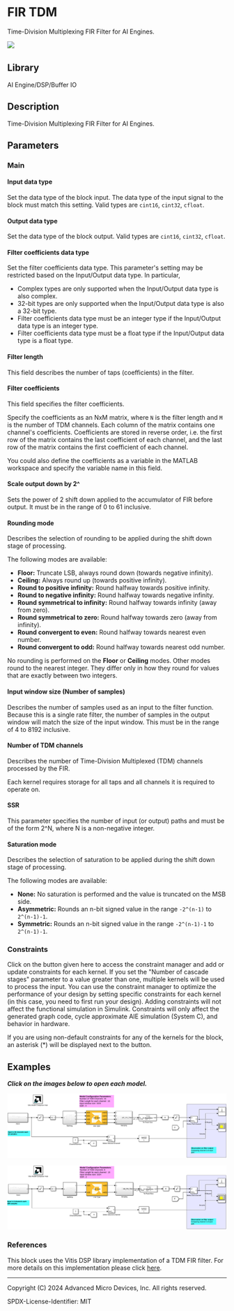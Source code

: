 # FIR TDM
Time-Division Multiplexing FIR Filter for AI Engines.
  
![](./Images/block.png)  

## Library

AI Engine/DSP/Buffer IO

## Description

Time-Division Multiplexing FIR Filter for AI Engines.

## Parameters

### Main  
#### Input data type  
Set the data type of the block input. The data type of the input signal to the block must match this setting. Valid types are `cint16`, `cint32`, `cfloat`.

#### Output data type
Set the data type of the block output. Valid types are `cint16`, `cint32`, `cfloat`.

#### Filter coefficients data type  
Set the filter coefficients data type. This parameter's setting may be restricted based on the Input/Output data type. In particular, 

- Complex types are only supported when the Input/Output data type is
  also complex.
- 32-bit types are only supported when the Input/Output data type is
  also a 32-bit type.
- Filter coefficients data type must be an integer type if the
  Input/Output data type is an integer type.
- Filter coefficients data type must be a float type if the Input/Output
  data type is a float type.

#### Filter length
This field describes the number of taps (coefficients) in the filter.

#### Filter coefficients  
This field specifies the filter coefficients. 

Specify the coefficients as an NxM matrix, where `N` is the filter length and `M` is the number of TDM channels. Each column of the matrix contains one channel's coefficients. Coefficients are stored in reverse order, i.e. the first row of the matrix contains the last coefficient of each channel, and the last row of the matrix contains the first coefficient of each channel. 

<div class="noteBox">
You could also define the coefficients as a variable in the MATLAB workspace and specify the variable name in this field.
</div>

#### Scale output down by 2^  
Sets the power of 2 shift down applied to the accumulator of FIR before output. It must be in the range of 0 to 61 inclusive.

#### Rounding mode
Describes the selection of rounding to be applied during the shift down stage of processing.

The following modes are available:
* **Floor:** Truncate LSB, always round down (towards negative infinity).
* **Ceiling:** Always round up (towards positive infinity).
* **Round to positive infinity:** Round halfway towards positive infinity.
* **Round to negative infinity:** Round halfway towards negative infinity.
* **Round symmetrical to infinity:** Round halfway towards infinity (away from zero).
* **Round symmetrical to zero:** Round halfway towards zero (away from infinity).
* **Round convergent to even:** Round halfway towards nearest even number.
* **Round convergent to odd:** Round halfway towards nearest odd number.

No rounding is performed on the **Floor** or **Ceiling** modes. Other modes round to the nearest integer. They differ only in how they round for values that are exactly between two integers.

#### Input window size (Number of samples)  
Describes the number of samples used as an input to the filter function.
Because this is a single rate filter, the number of samples in the output window will match the size of the input window. This must be in the range of 4 to 8192 inclusive. 

#### Number of TDM channels 
Describes the number of Time-Division Multiplexed (TDM) channels processed by the FIR.

Each kernel requires storage for all taps and all channels it is required to operate on.

#### SSR 
This parameter specifies the number of input (or output) paths and must
be of the form 2^N, where N is a non-negative integer.

#### Saturation mode
Describes the selection of saturation to be applied during the shift down stage of processing.

The following modes are available:
* **None:** No saturation is performed and the value is truncated on the MSB side.
* **Asymmetric:** Rounds an n-bit signed value in the range `-2^(n-1)` to `2^(n-1)-1`.
* **Symmetric:** Rounds an n-bit signed value in the range `-2^(n-1)-1` to `2^(n-1)-1`.

### Constraints
Click on the button given here to access the constraint manager and add or update constraints for each kernel. If you set the "Number of cascade stages" parameter to a value greater than one, multiple kernels will be used to process the input. You can use the constraint manager to optimize the performance of your design by setting specific constraints for each kernel (in this case, you need to first run your design). Adding constraints will not affect the functional simulation in Simulink. Constraints will only affect the generated graph code, cycle approximate AIE simulation (System C), and behavior in hardware.

<div class="noteBox">
If you are using non-default constraints for any of the kernels for the block, an asterisk (*) will be displayed next to the button.
</div>

## Examples

***Click on the images below to open each model.***

[![](./Images/FIR_TDM_Ex1.png)](https://github.com/Xilinx/Vitis_Model_Composer/tree/2024.2/Examples/Block_Help/AIE/FIR_TDM_Ex1)

[![](./Images/FIR_TDM_Ex2.png)](https://github.com/Xilinx/Vitis_Model_Composer/tree/2024.2/Examples/Block_Help/AIE/FIR_TDM_Ex2)

### References
This block uses the Vitis DSP library implementation of a TDM FIR filter. For more details on this implementation please click [here](https://docs.xilinx.com/r/en-US/Vitis_Libraries/dsp/user_guide/L2/func-fir-filters.html).

--------------
Copyright (C) 2024 Advanced Micro Devices, Inc.
All rights reserved.

SPDX-License-Identifier: MIT
